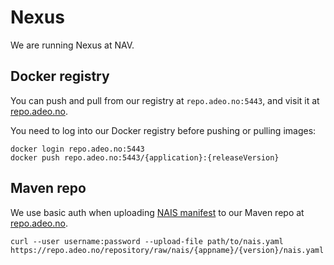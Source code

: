 # Nexus

We are running Nexus at NAV.

## Docker registry

You can push and pull from our registry at `repo.adeo.no:5443`, and visit it at [repo.adeo.no](https://repo.adeo.no/#browse/browse/components:docker).

You need to log into our Docker registry before pushing or pulling images:

```text
docker login repo.adeo.no:5443
docker push repo.adeo.no:5443/{application}:{releaseVersion}
```

## Maven repo

We use basic auth when uploading [NAIS manifest](https://github.com/nais/doc/tree/c4e8deb972ab60a39a34f32ddc8b7e9b954ec92a/documentation/contracts/README.md#nais-manifest) to our Maven repo at [repo.adeo.no](https://repo.adeo.no/).

```text
curl --user username:password --upload-file path/to/nais.yaml https://repo.adeo.no/repository/raw/nais/{appname}/{version}/nais.yaml
```

